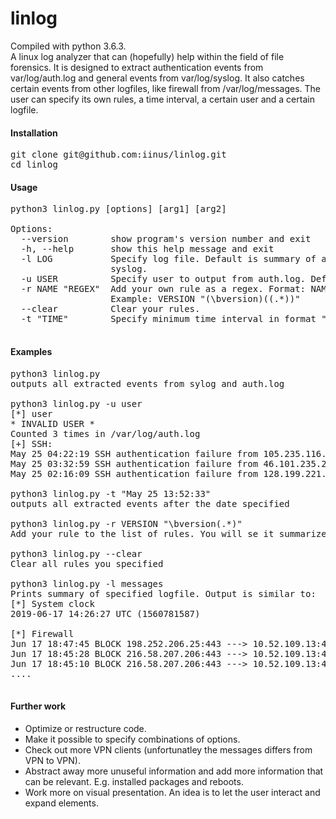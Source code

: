 # linlog
Compiled with python 3.6.3. \
A linux log analyzer that can (hopefully) help within the field of file forensics. It is designed to extract authentication events from 
var/log/auth.log and general events from var/log/syslog. It also catches certain events from other logfiles, like firewall from /var/log/messages. The user can specify its own rules, a time interval, a certain user and a certain
logfile. 

#### Installation
<pre>
git clone git@github.com:iinus/linlog.git 
cd linlog
</pre>

#### Usage 
<pre>
python3 linlog.py [options] [arg1] [arg2] 

Options: 
  --version        show program's version number and exit 
  -h, --help       show this help message and exit 
  -l LOG           Specify log file. Default is summary of auth.log and
                   syslog. 
  -u USER          Specify user to output from auth.log. Default is all users. 
  -r NAME "REGEX"  Add your own rule as a regex. Format: NAME "REGEX".
                   Example: VERSION "(\bversion)((.*))" 
  --clear          Clear your rules. 
  -t "TIME"        Specify minimum time interval in format "Jan 7 17:35:37". 

</pre>

#### Examples
<pre>
python3 linlog.py
outputs all extracted events from sylog and auth.log

python3 linlog.py -u user
[*] user
* INVALID USER *
Counted 3 times in /var/log/auth.log
[+] SSH:  
May 25 04:22:19 SSH authentication failure from 105.235.116.254:48680
May 25 03:32:59 SSH authentication failure from 46.101.235.214:39336
May 25 02:16:09 SSH authentication failure from 128.199.221.18:38716

python3 linlog.py -t "May 25 13:52:33"
outputs all extracted events after the date specified

python3 linlog.py -r VERSION "\bversion(.*)"
Add your rule to the list of rules. You will se it summarized at the bottom next time you run linlog.

python3 linlog.py --clear
Clear all rules you specified

python3 linlog.py -l messages
Prints summary of specified logfile. Output is similar to:
[*] System clock 
2019-06-17 14:26:27 UTC (1560781587)

[*] Firewall 
Jun 17 18:47:45 BLOCK 198.252.206.25:443 ---> 10.52.109.13:41642
Jun 17 18:45:28 BLOCK 216.58.207.206:443 ---> 10.52.109.13:46452
Jun 17 18:45:10 BLOCK 216.58.207.206:443 ---> 10.52.109.13:46450
....

</pre>

#### Further work
* Optimize or restructure code.
* Make it possible to specify combinations of options.
* Check out more VPN clients (unfortunatley the messages differs from VPN to VPN).
* Abstract away more unuseful information and add more information that can be relevant. E.g. installed packages and reboots.
* Work more on visual presentation. An idea is to let the user interact and expand elements.
